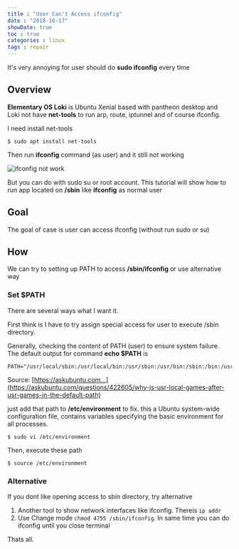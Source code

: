 ```yaml
---
title : "User Can't Access ifconfig"
date : "2018-10-17"
showDate: true
toc : true
categories : linux
tags : repair
---
```


It's very annoying for user should do **sudo ifconfig** every time

## Overview
**Elementary OS Loki** is Ubuntu Xenial based with pantheon desktop and Loki not have **net-tools** to run arp, route, iptunnel and of course ifconfig.

I need install net-tools

    $ sudo apt install net-tools

Then run **ifconfig** command (as user) and it still not working

![ifconfig not work](https://gblobscdn.gitbook.com/assets%2F-M4hrSq2FgEwSBYhHwyl%2F-M4hsuqa5BQ4gBgwIn2d%2F-M4hze9NReB7VgoW2Vse%2Fhow-user-able-to-access-ifconfig-01.png?alt=media&token=bf611f34-8692-422c-9981-3054e8ac9910)

But you can do with sudo su or root account. This tutorial will show how to run app located on **/sbin** like **ifconfig** as normal user

## Goal
The goal of case is user can access ifconfig (without run sudo or su)

## How
We can try to setting up PATH to access **/sbin/ifconfig** or use alternative way

### Set $PATH
There are several ways what I want it. 

First think is I have to try assign special access for user to execute /sbin directory. 

Generally, checking the content of PATH (user) to ensure system failure. The default output for command **echo $PATH** is

    PATH="/usr/local/sbin:/usr/local/bin:/usr/sbin:/usr/bin:/sbin:/bin:/usr/games:/usr/local/games"

Source: [https://askubuntu.com...](https://askubuntu.com/questions/422605/why-is-usr-local-games-after-usr-games-in-the-default-path)


just add that path to **/etc/environment** to fix. this a Ubuntu system-wide configuration file, contains variables specifying the basic environment for all processes. 

    $ sudo vi /etc/environment

Then, execute these path

    $ source /etc/environment

### Alternative
If you dont like opening access to sbin directory, try alternative

1. Another tool to show network interfaces like ifconfig. Thereis ```ip addr```
2. Use Change mode ```chmod 4755 /sbin/ifconfig```. In same time you can do ifconfig until you close terminal

Thats all.